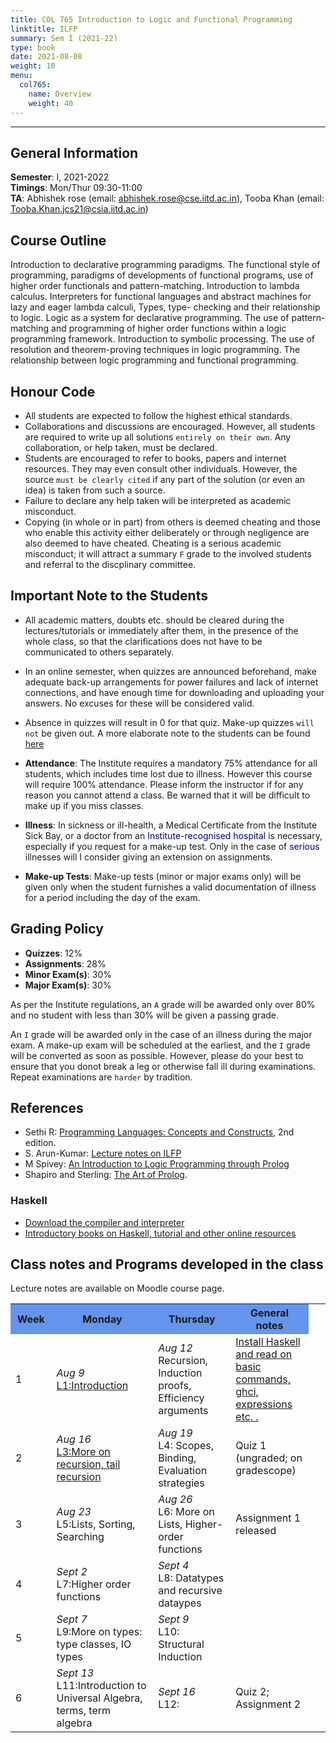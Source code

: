 ```yaml
---
title: COL 765 Introduction to Logic and Functional Programming
linktitle: ILFP
summary: Sem I (2021-22)
type: book
date: 2021-08-08
weight: 10
menu: 
  col765:
    name: Overview
    weight: 40
---
```

---

## General Information

**Semester**: I, 2021-2022<br/>
**Timings**: Mon/Thur 09:30-11:00 <br/>
**TA**: Abhishek rose (email: abhishek.rose@cse.iitd.ac.in), Tooba Khan (email: Tooba.Khan.jcs21@csia.iitd.ac.in)

## Course Outline

Introduction to declarative programming paradigms. The functional style of programming, paradigms of developments of functional programs, use of higher order functionals and pattern-matching. Introduction to lambda calculus. Interpreters for functional languages and abstract machines for lazy and eager lambda calculi, Types, type- checking and their relationship to logic. Logic as a system for declarative programming. The use of pattern-matching and programming of higher order functions within a logic programming framework. Introduction to symbolic processing. The use of resolution and theorem-proving techniques in logic programming. The relationship between logic programming and functional programming.

## Honour Code

- All students are expected to follow the highest ethical standards.
- Collaborations and discussions are encouraged. However, all students are required to write up all solutions ``entirely on their own``. Any collaboration, or help taken, must be declared.
- Students are encouraged to refer to books, papers and internet resources. They may even consult other individuals. However, the source ``must be clearly cited`` if any part of the solution (or even an idea) is taken from such a source.
- Failure to declare any help taken will be interpreted as academic misconduct.
- Copying (in whole or in part) from others is deemed cheating and those who enable this activity either deliberately or through negligence are also deemed to have cheated. Cheating is a serious academic misconduct; it will attract a summary ``F`` grade to the involved students and referral to the discplinary committee. 

## Important Note to the Students

- All academic matters, doubts etc. should be cleared during the lectures/tutorials or immediately after them, in the presence of the whole class, so that the clarifications does not have to be communicated to others separately. 
- In an online semester, when quizzes are announced beforehand, make adequate back-up arrangements for power failures and lack of internet connections, and have enough time for downloading and uploading your answers. No excuses for these will be considered valid.
- Absence in quizzes will result in 0 for that quiz. Make-up quizzes ``will not`` be given out.
A more elaborate note to the students can be found [here](https://www.cse.iitd.ac.in/~sak/courses/general.html)

- **Attendance**: The Institute requires a mandatory 75% attendance for all students, which includes time lost due to illness. However this course will require 100% attendance. Please inform the instructor if for any reason you cannot attend a class. Be warned that it will be difficult to make up if you miss classes.

- **Illness**: In sickness or ill-health, a Medical Certificate from the Institute Sick Bay, or a doctor from an <span style="color:DarkBlue">Institute-recognised hospital</span> is necessary, especially if you request for a make-up test. Only in the case of <span style="color:DarkBlue">serious</span> illnesses will I consider giving an extension on assignments.

- **Make-up Tests**: Make-up tests (minor or major exams only) will be given only when the student furnishes a valid documentation of illness for a period including the day of the exam.

## Grading Policy

- **Quizzes**: 12\% 
- **Assignments**: 28\%
- **Minor Exam(s)**: 30\%
- **Major Exam(s)**: 30\%

As per the Institute regulations, an ``A`` grade will be awarded only over 80% and no student with less than 30% will be given a passing grade.

An ``I`` grade will be awarded only in the case of an illness during the major exam. A make-up exam will be scheduled at the earliest, and the ``I`` grade will be converted as soon as possible. However, please do your best to ensure that you donot break a leg or otherwise fall ill during examinations. Repeat examinations are ``harder`` by tradition.

## References

- Sethi R: [Programming Languages: Concepts and Constructs](https://www.pearson.com/us/higher-education/program/Sethi-Programming-Languages-Concepts-and-Constructs-2nd-Edition/PGM2813051.html), 2nd edition.
- S. Arun-Kumar: [Lecture notes on ILFP](https://www.cse.iitd.ac.in/~sak/courses/ilfp/ilfp.pdf) 
- M Spivey: [An Introduction to Logic Programming through Prolog](https://spivey.oriel.ox.ac.uk/corner/An_introduction_to_logic_programming_through_Prolog)
- Shapiro and Sterling: [The Art of Prolog](https://mitpress.mit.edu/books/art-prolog-second-edition). 

### Haskell 

- [Download the compiler and interpreter](https://www.haskell.org/downloads/)
- [Introductory books on Haskell, tutorial and other online resources](https://www.haskell.org/documentation/)

## Class notes and Programs developed in the class

Lecture notes are available on Moodle course page. 

<table class="fixed">
    <col width="100px" />
    <col width="300px" />
    <col width="300px" />
    <col width="200px" />
    <col width="200px" />
<tr bgcolor=CornflowerBlue>
 <th> Week</th>
  <th>Monday</th>
  <th>Thursday</th>
  <th> General notes </th>
</tr>
<tr>
  <td> 1 </td>
  <td><i>Aug 9</i><br><a href="/col765-classnotes/l1.pdf" target="_blank"> L1:Introduction </a><br></td>
  <td> <i>Aug 12</i><br> Recursion, Induction proofs, Efficiency arguments  </td>
  <td> 
  <a href="https://www.haskell.org/documentation/" target="_blank">Install Haskell and read on basic commands, ghci, expressions etc. .</a> 
  </td>
</tr>

<tr>
  <td> 2 </td>
  <td><i>Aug 16</i><br><a href="" target="_blank"> L3:More on recursion, tail recursion </a><br></td>
  <td> <i>Aug 19</i><br> L4: Scopes, Binding, Evaluation strategies  </td>
  <td> Quiz 1 (ungraded; on gradescope) </td>
</tr>

<tr>
  <td> 3 </td>
  <td><i>Aug 23</i><br> L5:Lists, Sorting, Searching <br></td>
  <td> <i>Aug 26</i><br> L6: More on Lists, Higher-order functions  </td>
  <td>Assignment 1 released </td>
</tr>

<tr>
  <td> 4 </td>
  <td><i>Sept 2 </i><br> L7:Higher order functions <br></td>
  <td> <i>Sept 4</i><br> L8: Datatypes and recursive dataypes  </td>
  <td> </td>
</tr>


<tr>
  <td> 5 </td>
  <td><i>Sept 7</i><br> L9:More on types: type classes, IO types <br></td>
  <td> <i>Sept 9</i><br> L10: Structural Induction </td>
  <td> </td>
</tr>

<tr>
  <td> 6 </td>
  <td><i>Sept 13</i><br> L11:Introduction to Universal Algebra, terms, term algebra <br></td>
  <td> <i>Sept 16</i><br> L12:</td>
  <td> Quiz 2; Assignment 2 </td>
</tr>



</table>